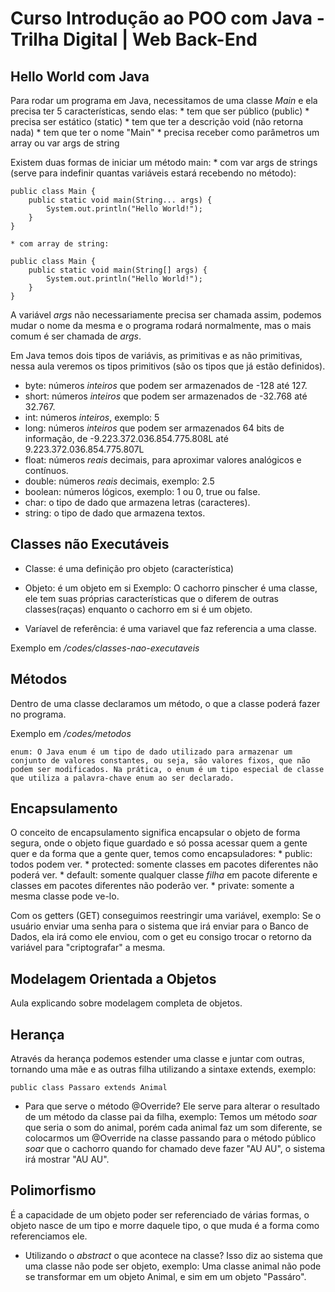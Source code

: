 # Curso Introdução ao POO com Java - Trilha Digital | Web Back-End

## Hello World com Java
Para rodar um programa em Java, necessitamos de uma classe *Main* e ela precisa ter 5 características, sendo elas:
    * tem que ser público (public)
    * precisa ser estático (static)
    * tem que ter a descrição void (não retorna nada)
    * tem que ter o nome "Main"
    * precisa receber como parâmetros um array ou var args de string

Existem duas formas de iniciar um método main:
    * com var args de strings (serve para indefinir quantas variáveis estará recebendo no método): 
```
public class Main {
    public static void main(String... args) {
        System.out.println("Hello World!");
    }
}
```
    * com array de string:
```
public class Main {
    public static void main(String[] args) {
        System.out.println("Hello World!");
    }
}
```

A variável *args* não necessariamente precisa ser chamada assim, podemos mudar o nome da mesma e o programa rodará normalmente, mas o mais comum é ser chamada de *args*.

Em Java temos dois tipos de variávis, as primitivas e as não primitivas, nessa aula veremos os tipos primitivos (são os tipos que já estão definidos).
* byte: números *inteiros* que podem ser armazenados de -128 até 127.
* short: números *inteiros* que podem ser armazenados de -32.768 até 32.767.
* int: números *inteiros*, exemplo: 5
* long: números *inteiros* que podem ser armazenados 64 bits de informação, de -9.223.372.036.854.775.808L até 9.223.372.036.854.775.807L
* float: números *reais* decimais, para aproximar valores analógicos e contínuos.
* double: números *reais* decimais, exemplo: 2.5
* boolean: números lógicos, exemplo: 1 ou 0, true ou false.
* char: o tipo de dado que armazena letras (caracteres).
* string: o tipo de dado que armazena textos.

## Classes não Executáveis
* Classe: é uma definição pro objeto (característica)
* Objeto: é um objeto em si
Exemplo: O cachorro pinscher é uma classe, ele tem suas próprias características que o diferem de outras classes(raças) enquanto o cachorro em si é um objeto.

* Varíavel de referência: é uma variavel que faz referencia a uma classe.

Exemplo em */codes/classes-nao-executaveis*

## Métodos
Dentro de uma classe declaramos um método, o que a classe poderá fazer no programa.

Exemplo em */codes/metodos*

```
enum: O Java enum é um tipo de dado utilizado para armazenar um conjunto de valores constantes, ou seja, são valores fixos, que não podem ser modificados. Na prática, o enum é um tipo especial de classe que utiliza a palavra-chave enum ao ser declarado.
```

## Encapsulamento
O conceito de encapsulamento significa encapsular o objeto de forma segura, onde o objeto fique guardado e só possa acessar quem a gente quer e da forma que a gente quer, temos como encapsuladores:
    * public: todos podem ver.
    * protected: somente classes em pacotes diferentes não poderá ver.
    * default: somente qualquer classe *filha* em pacote diferente e classes em pacotes diferentes não poderão ver.
    * private: somente a mesma classe pode ve-lo.

Com os getters (GET) conseguimos reestringir uma variável, exemplo: Se o usuário enviar uma senha para o sistema que irá enviar para o Banco de Dados, ela irá como ele enviou, com o get eu consigo trocar o retorno da variável para "criptografar" a mesma.

## Modelagem Orientada a Objetos
Aula explicando sobre modelagem completa de objetos.

## Herança
Através da herança podemos estender uma classe e juntar com outras, tornando uma mãe e as outras filha utilizando a sintaxe extends, exemplo:

```
public class Passaro extends Animal
```

* Para que serve o método @Override?
Ele serve para alterar o resultado de um método da classe pai da filha, exemplo: Temos um método *soar* que seria o som do animal, porém cada animal faz um som diferente, se colocarmos um @Override na classe passando para o método público *soar* que o cachorro quando for chamado deve fazer "AU AU", o sistema irá mostrar "AU AU".

## Polimorfismo
É a capacidade de um objeto poder ser referenciado de várias formas, o objeto nasce de um tipo e morre daquele tipo, o que muda é a forma como referenciamos ele.

* Utilizando o *abstract* o que acontece na classe?
Isso diz ao sistema que uma classe não pode ser objeto, exemplo: Uma classe animal não pode se transformar em um objeto Animal, e sim em um objeto "Passáro". 
